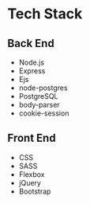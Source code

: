 # Tech Stack

## Back End
- Node.js
- Express
- Ejs
- node-postgres
- PostgreSQL
- body-parser
- cookie-session

## Front End
- CSS
- SASS
- Flexbox
- jQuery
- Bootstrap
